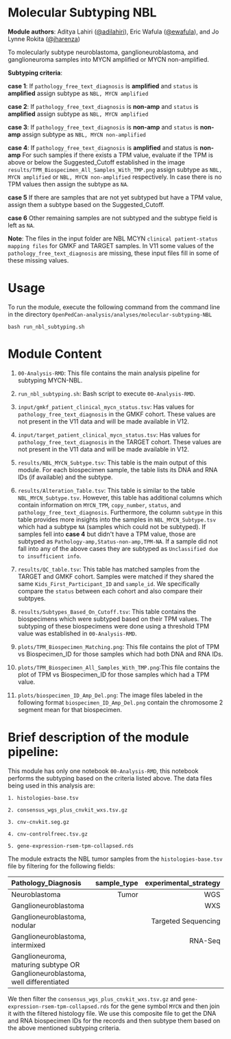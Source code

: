 # Molecular Subtyping NBL
**Module authors**: Aditya Lahiri ([@adilahiri](https://github.com/adilahiri)), Eric Wafula ([@ewafula](https://github.com/ewafula)), and Jo Lynne Rokita ([@jharenza](https://github.com/jharenza))

To molecularly subtype neuroblastoma, ganglioneuroblastoma, and ganglioneuroma samples into MYCN amplified or MYCN non-amplified.

**Subtyping criteria**:

**case 1**:
If `pathology_free_text_diagnosis` is **amplified** and `status` is **amplified** assign subtype as `NBL, MYCN amplified`

**case 2**:
If `pathology_free_text_diagnosis` is **non-amp** and `status` is **amplified** assign subtype as `NBL, MYCN amplified`

**case 3**:
If `pathology_free_text_diagnosis` is **non-amp** and `status` is **non-amp** assign subtype as `NBL, MYCN non-amplified`

**case 4**:
If `pathology_free_text_diagnosis` is **amplified** and status is **non-amp**
For such samples if there exists a TPM value, evaluate if the TPM is above or below the Suggested_Cutoff established in the image `results/TPM_Biospecimen_All_Samples_With_TMP.png` assign subtype as `NBL, MYCN amplified` or `NBL, MYCN non-amplified` respectively.  In case there is no TPM values then assign the subtype as `NA`. 

**case 5**
If there are samples that are not yet subtyped but have a TPM value, assign them a subtype based on the Suggested_Cutoff.  

**case 6**
Other remaining samples are not subtyped and the subtype field is left as `NA`.

**Note**: The files in the input folder are NBL MCYN `clinical patient-status mapping files` for GMKF and TARGET samples. In V11 some values of the `pathology_free_text_diagnosis` are missing, these input files fill in some of these missing values. 

# Usage
To run the module, execute the following command from the command line in the directory `OpenPedCan-analysis/analyses/molecular-subtyping-NBL` 

`bash run_nbl_subtyping.sh `

# Module Content
1. `00-Analysis-RMD`: This file contains the main analysis pipeline for subtyping MYCN-NBL. 

2. `run_nbl_subtyping.sh`: Bash script to execute `00-Analysis-RMD`.

3. `input/gmkf_patient_clinical_mycn_status.tsv`: Has values for `pathology_free_text_diagnosis` in the GMKF cohort. These values are not present in the V11 data and will be made available in V12.

4. `input/target_patient_clinical_mycn_status.tsv`: Has values for `pathology_free_text_diagnosis` in the TARGET cohort. These values are not present in the V11 data and will be made available in V12.

5. `results/NBL_MYCN_Subtype.tsv`: This table is the main output of this module. For each biospecimen sample, the table  lists its DNA and RNA IDs (if available) and the subtype. 

6. `results/Alteration_Table.tsv`: This table is similar to the table `NBL_MYCN_Subtype.tsv`. However, this table has 
additional columns which contain information on `MYCN_TPM`,	`copy_number`,	`status`, and	`pathology_free_text_diagnosis`. Furthermore, the column `subtype` in this table provides more insights into the samples in `NBL_MYCN_Subtype.tsv` which had a subtype `NA` (samples which could not be subtyped). If samples fell into **case 4** but didn't have a TPM value, those are subtyped as `Pathology-amp,Status-non-amp,TPM-NA`.  If a sample did not fall into any of the above cases they are subtyped as `Unclassified due to insufficient info`.

7. `results/QC_table.tsv`: This table has matched samples from the TARGET and GMKF cohort. Samples were matched if they shared the same `Kids_First_Participant_ID` and `sample_id`. We specifically compare the `status` between each cohort and also compare their subtpyes. 

8. `results/Subtypes_Based_On_Cutoff.tsv`: This table contains the biospecimens which were subtyped based on their TPM values. The subtyping of these biospecimens were done using a threshold TPM value was established in `00-Analysis-RMD`. 

9. `plots/TPM_Biospecimen_Matching.png`: This file contains the plot of TPM vs Biospecimen_ID for those samples which had both DNA and RNA IDs. 


10. `plots/TPM_Biospecimen_All_Samples_With_TMP.png`:This file contains the plot of TPM vs Biospecimen_ID for those samples which had a TPM value. 

11. `plots/biospecimen_ID_Amp_Del.png`: The image files labeled in the following format `biospecimen_ID_Amp_Del.png` contain the chromosome 2 segment mean for that biospecimen.


# Brief description of the module pipeline:
This module has only one notebook `00-Analysis-RMD`, this notebook performs the subtyping based on the criteria listed above. The data files being used in this analysis are: 
```
1. histologies-base.tsv

2. consensus_wgs_plus_cnvkit_wxs.tsv.gz

3. cnv-cnvkit.seg.gz

4. cnv-controlfreec.tsv.gz

5. gene-expression-rsem-tpm-collapsed.rds
```
The module extracts the NBL tumor samples from the `histologies-base.tsv` file by filtering for the following fields:

| Pathology_Diagnosis                                                         |sample_type| experimental_strategy| 
|:----------------------------------------------------------------------------|----------:|---------------------:|
|Neuroblastoma                                                                | Tumor     |   WGS                |  
|Ganglioneuroblastoma                                                         |           |   WXS                | 
|Ganglioneuroblastoma, nodular                                                |           |Targeted Sequencing   |  
|Ganglioneuroblastoma, intermixed                                             |           |   RNA-Seq            | 
|Ganglioneuroma, maturing subtype OR Ganglioneuroblastoma, well differentiated|           |                      |

We then filter the `consensus_wgs_plus_cnvkit_wxs.tsv.gz` and `gene-expression-rsem-tpm-collapsed.rds` for the gene symbol `MYCN` and then join it with the filtered histology file. We use this composite file to get the DNA and RNA biospecimen IDs for the records and then subtype them based on the above mentioned subtyping criteria. 



